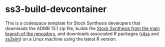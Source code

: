 # ss3-build-devcontainer
This is a codespace template for Stock Synthesis developers that downloads the ADMB 13.1 zip file, builds the [Stock Synthesis from the main branch of the repository](https://github.com/nmfs-stock-synthesis/stock-synthesis/releases/download/v3.30.21/ss_linux), and downloads associated R packages ([r4ss](https://github.com/r4ss/r4ss) and [ss3sim](https://github.com/ss3sim/ss3sim)) on a Linux machine using the latest R version.
